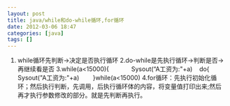 ```yaml
---
layout: post
title: java/while和do-while循环,for循环
date: 2012-03-06 18:47
categories: [java]
tags: []
---
```

1. while循环先判断->决定是否执行循环
2.do-while是先执行循环->判断是否->再继续看是否
3.while(a<15000){
            Sysout(“A工资为:"+a)
   do{
          Sysout("A工资为:"+a)
       }while(a<15000)
4.for循环：先执行初始化循环；然后执行判断，先调用，后执行循环体的内容，将变量值打印出来;然后再才执行参数修改的部分。就是先判断再执行。

